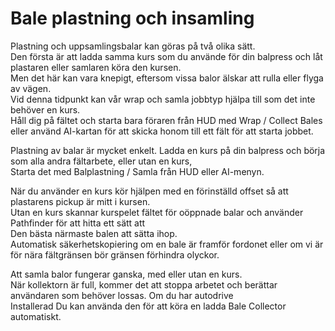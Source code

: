 # Bale plastning och insamling

  
Plastning och uppsamlingsbalar kan göras på två olika sätt.  
Den första är att ladda samma kurs som du använde för din balpress och låt plastaren eller samlaren köra den kursen.  
Men det här kan vara knepigt, eftersom vissa balor älskar att rulla eller flyga av vägen.  
Vid denna tidpunkt kan vår wrap och samla jobbtyp hjälpa till som det inte behöver en kurs.  
Håll dig på fältet och starta bara föraren från HUD med Wrap / Collect Bales eller använd AI-kartan för att skicka honom till ett fält för att starta jobbet.  


  
Plastning av balar är mycket enkelt. Ladda en kurs på din balpress och börja som alla andra fältarbete, eller utan en kurs,  
Starta det med Balplastning / Samla från HUD eller AI-menyn.  


  
När du använder en kurs kör hjälpen med en förinställd offset så att plastarens pickup är mitt i kursen.  
Utan en kurs skannar kurspelet fältet för oöppnade balar och använder Pathfinder för att hitta ett sätt att  
Den bästa närmaste balen att sätta ihop.  
Automatisk säkerhetskopiering om en bale är framför fordonet eller om vi är för nära fältgränsen bör gränsen förhindra olyckor.  


  
Att samla balor fungerar ganska, med eller utan en kurs.  
När kollektorn är full, kommer det att stoppa arbetet och berättar användaren som behöver lossas. Om du har autodrive  
Installerad Du kan använda den för att köra en ladda Bale Collector automatiskt.  


